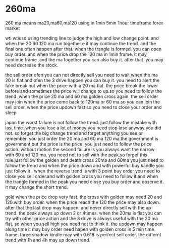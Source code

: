 # 260ma
260 ma means ma20,ma60,ma120 using in 1min 5min 1hour timeframe forex market

wti
wtiusd using trending line to judge the high and low change point. and when the 20 60 120 ma run together.e it may continue the trend. and the final one often happen after that.
when the trangle is formed. you can open buy order. and when the price drop the 120 ma in 1min frame. it may continue frame .and the ma together you can also buy it. after that.
you may need decrease the stock.


the sell order ofen you can not directly sell you need to wait when the ma 20 is flat and ofen the 3 drive happen you can buy it.
you need to alert the fake break out when the price with a 20 ma flat.
the price break the lower before and sometimes the price will change to up.so you need to follow the trend ,when the price 20 ma and 60 ma golden cross again.
the sell order may join when the price come back to 120ma or 60 ma so you can join the sell order.
when the price updown fast so you need to close your order and sleep


japan
the worst failure is not follow the trend. just follow the mistake with last time .when you lose a lot of money you need stop lose anyway you did not.
so forget the big change trend and forget anything you see or remember. you just order the 20 ma and 60 ma 120 ma.the government is government but the price is the price.
you just need to follow the price action. without motion
the second failure is you always want the narrow with 60 and 120 ma. you need not to sell with the peak.so forget this rule.just follow the golden and death cross 20ma and 60ma
you just need to follow the trend and when the price down and with powerful buy kandle you just follow it .
when the reverse trend is with 3 point buy order you need to close you sell order.and with golden cross you need to follow it
and when the trangle formed in the peak you need close you buy order and observe it. it may change the short trend.


gold
when the price drop very fast. the cross with golden may need 20 and 120.with buy order. when the price reach the 120 the price may also down.
after that the last drop may happen.
and never directly sell with the up trend. the peak always up down 2 or 4times. when the 20ma is flat you can try with other price action
and the 3 drive is always useful with the 20 ma flat.
so when you sell high you need not to think it.
the updown may happen along time it may buy order need hapen with golden cross in 5 min time frame.
three shadow kindle may with 0.618 is perfect sell order.
the differnt trend with 1h and 4h may up down trend.
